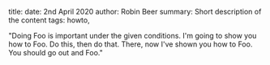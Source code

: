title: 
date: 2nd April 2020
author: Robin Beer
summary: Short description of the content
tags: howto, 

"Doing Foo is important under the given conditions. 
I'm going to show you how to Foo.
Do this, then do that.
There, now I've shown you how to Foo.
You should go out and Foo."